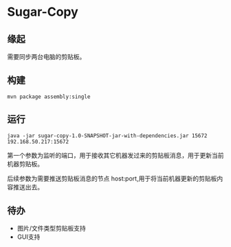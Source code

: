 # Sugar-Copy

## 缘起

需要同步两台电脑的剪贴板。

## 构建

```shell
mvn package assembly:single
```

## 运行

```shell
java -jar sugar-copy-1.0-SNAPSHOT-jar-with-dependencies.jar 15672 192.168.50.217:15672
```

第一个参数为监听的端口，用于接收其它机器发过来的剪贴板消息，用于更新当前机器剪贴板。

后续参数为需要推送剪贴板消息的节点 host:port,用于将当前机器更新的剪贴板内容推送出去。

## 待办

+ 图片/文件类型剪贴板支持
+ GUI支持

